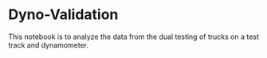 # Dyno-Validation
This notebook is to analyze the data from the dual testing of trucks on a test track and dynamometer.
